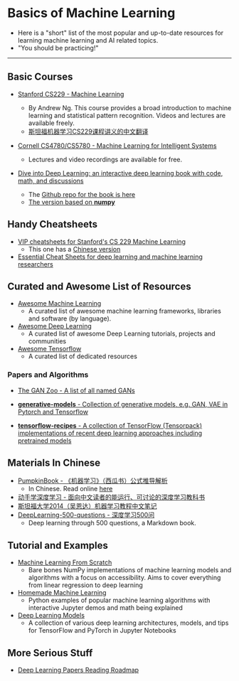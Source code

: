 # Basics of Machine Learning

* Here is a "short" list of the most popular and up-to-date resources for learning machine learning and AI related topics.
* "You should be practicing!"

-----

## Basic Courses

* [Stanford CS229 - Machine Learning](https://see.stanford.edu/Course/CS229)
	- By Andrew Ng. This course provides a broad introduction to machine learning and statistical pattern recognition. Videos and lectures are available freely.
	- [斯坦福机器学习CS229课程讲义的中文翻译](https://github.com/Kivy-CN/Stanford-CS-229-CN)

* [Cornell CS4780/CS5780 - Machine Learning for Intelligent Systems](http://www.cs.cornell.edu/courses/cs4780/2018fa/)
	- Lectures and video recordings are available for free.

* [Dive into Deep Learning: an interactive deep learning book with code, math, and discussions](https://d2l.ai/)
	* The [Github repo for the book is here](https://github.com/d2l-ai/d2l-en)
	* [The version based on __numpy__](http://numpy.d2l.ai/)

## Handy Cheatsheets

- [VIP cheatsheets for Stanford's CS 229 Machine Learning](https://github.com/afshinea/stanford-cs-229-machine-learning)
	* This one has a [Chinese version](https://github.com/afshinea/stanford-cs-229-machine-learning/tree/master/zh)
- [Essential Cheat Sheets for deep learning and machine learning researchers](https://github.com/kailashahirwar/cheatsheets-ai)

## Curated and Awesome List of Resources

- [Awesome Machine Learning](https://github.com/josephmisiti/awesome-machine-learning)
	* A curated list of awesome machine learning frameworks, libraries and software (by language).
- [Awesome Deep Learning](https://github.com/ChristosChristofidis/awesome-deep-learning)
	* A curated list of awesome Deep Learning tutorials, projects and communities
- [Awesome Tensorflow](https://github.com/jtoy/awesome-tensorflow)
	* A curated list of dedicated resources

### Papers and Algorithms

- [The GAN Zoo - A list of all named GANs](https://github.com/hindupuravinash/the-gan-zoo)

- [__generative-models__ - Collection of generative models, e.g. GAN, VAE in Pytorch and Tensorflow](https://github.com/wiseodd/generative-models)

- [__tensorflow-recipes__ - A collection of TensorFlow (Tensorpack) implementations of recent deep learning approaches including pretrained models](https://github.com/PatWie/tensorflow-recipes)

## Materials In Chinese

- [PumpkinBook - 《机器学习》（西瓜书）公式推导解析](https://github.com/datawhalechina/pumpkin-book)
	* In Chinese. Read online [here](https://datawhalechina.github.io/pumpkin-book/)
- [动手学深度学习 - 面向中文读者的能运行、可讨论的深度学习教科书](https://zh.d2l.ai/index.html)
- [斯坦福大学2014（吴恩达）机器学习教程中文笔记](https://github.com/fengdu78/Coursera-ML-AndrewNg-Notes)
- [DeepLearning-500-questions - 深度学习500问](https://github.com/scutan90/DeepLearning-500-questions)
	- Deep learning through 500 questions, a Markdown book.

## Tutorial and Examples

- [Machine Learning From Scratch](https://github.com/eriklindernoren/ML-From-Scratch)
	* Bare bones NumPy implementations of machine learning models and algorithms with a focus on accessibility. Aims to cover everything from linear regression to deep learning
- [Homemade Machine Learning](https://github.com/trekhleb/homemade-machine-learning)
	* Python examples of popular machine learning algorithms with interactive Jupyter demos and math being explained
- [Deep Learning Models](https://github.com/rasbt/deeplearning-models)
	* A collection of various deep learning architectures, models, and tips for TensorFlow and PyTorch in Jupyter Notebooks

## More Serious Stuff

- [Deep Learning Papers Reading Roadmap](https://github.com/floodsung/Deep-Learning-Papers-Reading-Roadmap)
